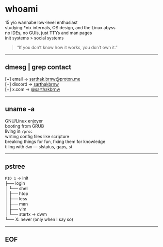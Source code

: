 # whoami

15 y/o wannabe low-level enthusiast  
studying *nix internals, OS design, and the Linux abyss  
no IDEs, no GUIs, just TTYs and man pages  
init systems > social systems

> “If you don’t know how it works, you don’t own it.”

---

## dmesg | grep contact

[+] email   → [sarthak.brnw@proton.me](mailto:sarthak.brnw@proton.me)  
[+] discord → [sarthakbrnw](https://discord.com/users/1389657764481077401)  
[+] x.com   → [@sarthakbrnw](https://x.com/sarthakbrnw)

---

## uname -a

GNU/Linux enjoyer  
booting from GRUB  
living in `/proc`  
writing config files like scripture  
breaking things for fun, fixing them for knowledge  
tiling with `dwm` — slstatus, gaps, st

---

## pstree

`PID 1` → init  
├── login  
│   └── shell  
│       ├── htop  
│       ├── less  
│       ├── man  
│       ├── vim  
│       └── startx → dwm  
└── X: never (only when I say so)

---

## EOF
